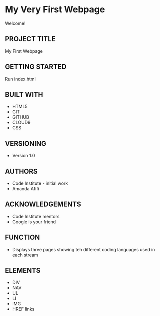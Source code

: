 # My Very First Webpage
Welcome!

## PROJECT TITLE
My First Webpage

## GETTING STARTED
Run index.html

## BUILT WITH
- HTML5
- GIT
- GITHUB
- CLOUD9
- CSS

## VERSIONING
- Version 1.0

## AUTHORS
- Code Institute - initial work
- Amanda Afifi

## ACKNOWLEDGEMENTS
- Code Institute mentors
- Google is your friend

## FUNCTION
 - Displays three pages showing teh different coding languages used in each stream

## ELEMENTS
- DIV
- NAV
- UL
- LI
- IMG
- HREF links

 


